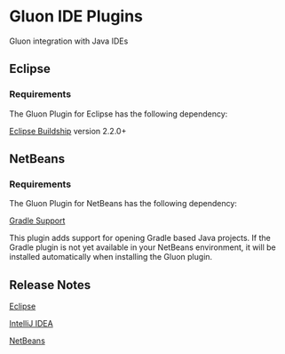 # Gluon IDE Plugins

Gluon integration with Java IDEs

## Eclipse

### Requirements

The Gluon Plugin for Eclipse has the following dependency:

[Eclipse Buildship](https://marketplace.eclipse.org/content/buildship-gradle-integration) version 2.2.0+

## NetBeans

### Requirements

The Gluon Plugin for NetBeans has the following dependency:

[Gradle Support](http://plugins.netbeans.org/plugin/44510/gradle-support)

This plugin adds support for opening Gradle based Java projects. If the Gradle plugin is not yet available in your NetBeans environment, it will be installed automatically when installing the Gluon plugin.

## Release Notes

[Eclipse](https://github.com/gluonhq/ide-plugins/blob/master/eclipse/CHANGELOG.md)

[IntelliJ IDEA](https://github.com/gluonhq/ide-plugins/blob/master/intellij/CHANGELOG.md)

[NetBeans](https://github.com/gluonhq/ide-plugins/blob/master/netbeans/CHANGELOG.md)
